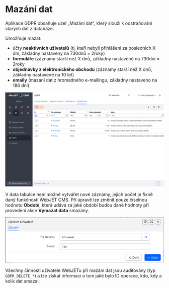# Mazání dat

Aplikace GDPR obsahuje uzel „Mazání dat“, který slouží k odstraňování starých dat z databáze.

Umožňuje mazat:
- účty **neaktivních uživatelů** (ti, kteří nebyli přihlášeni za posledních X dní, základny nastaveny na 730dnů = 2roky)
- **formuláře** (záznamy starší než X dnů, základny nastavené na 730dní = 2roky
- **objednávky z elektronického obchodu** (záznamy starší než X dnů, základny nastavené na 10 let)
- **emaily** (mazání dat z hromadného e-mailingu, základny nastaveno na 186 dní)

![](data-deleting-dataTable.png)

V data tabulce není možné vytvářet nové záznamy, jejich počet je fixně daný funkčností WebJET CMS. Při úpravě lze změnit pouze číselnou hodnotu **Období**, která udává za jaké období budou dané hodnoty při provedení akce **Vymazat data** smazány.

![](data-deleting-editor.png)

Všechny činnosti uživatele WebJETu při mazání dat jsou auditovány (typ `GDPR_DELETE_*`) a lze získat informaci o tom jaké bylo ID operace, kdo, kdy a kolik dat smazal.
